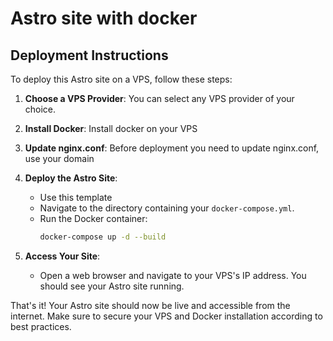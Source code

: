 # Astro site with docker

## Deployment Instructions

To deploy this Astro site on a VPS, follow these steps:

1. **Choose a VPS Provider**: You can select any VPS provider of your choice.

3. **Install Docker**: Install docker on your VPS
4. **Update nginx.conf**: Before deployment you need to update nginx.conf, use your domain
5. **Deploy the Astro Site**:
   - Use this template
   - Navigate to the directory containing your `docker-compose.yml`.
   - Run the Docker container:
     ```bash
     docker-compose up -d --build
     ```

5. **Access Your Site**:
   - Open a web browser and navigate to your VPS's IP address. You should see your Astro site running.

That's it! Your Astro site should now be live and accessible from the internet. Make sure to secure your VPS and Docker installation according to best practices.


